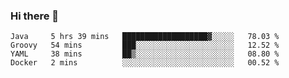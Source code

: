 ### Hi there 👋

<!--
**urzz/urzz** is a ✨ _special_ ✨ repository because its `README.md` (this file) appears on your GitHub profile.

Here are some ideas to get you started:

- 🔭 I’m currently working on ...
- 🌱 I’m currently learning ...
- 👯 I’m looking to collaborate on ...
- 🤔 I’m looking for help with ...
- 💬 Ask me about ...
- 📫 How to reach me: ...
- 😄 Pronouns: ...
- ⚡ Fun fact: ...
-->

<!--START_SECTION:waka-->
```text
Java     5 hrs 39 mins   ███████████████████▓░░░░░   78.03 % 
Groovy   54 mins         ███░░░░░░░░░░░░░░░░░░░░░░   12.52 % 
YAML     38 mins         ██▒░░░░░░░░░░░░░░░░░░░░░░   08.80 % 
Docker   2 mins          ░░░░░░░░░░░░░░░░░░░░░░░░░   00.52 % 
```
<!--END_SECTION:waka-->
